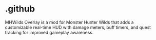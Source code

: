 # .github
MHWilds Overlay is a mod for Monster Hunter Wilds that adds a customizable real-time HUD with damage meters, buff timers, and quest tracking for improved gameplay awareness.
